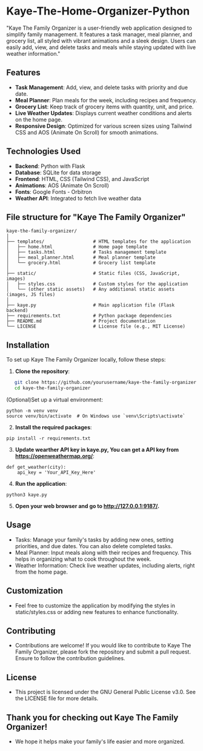 # Kaye-The-Home-Organizer-Python
"Kaye The Family Organizer is a user-friendly web application designed to simplify family management. It features a task manager, meal planner, and grocery list, all styled with vibrant animations and a sleek design. Users can easily add, view, and delete tasks and meals while staying updated with live weather information."

## Features

- **Task Management**: Add, view, and delete tasks with priority and due date.
- **Meal Planner**: Plan meals for the week, including recipes and frequency.
- **Grocery List**: Keep track of grocery items with quantity, unit, and price.
- **Live Weather Updates**: Displays current weather conditions and alerts on the home page.
- **Responsive Design**: Optimized for various screen sizes using Tailwind CSS and AOS (Animate On Scroll) for smooth animations.

## Technologies Used

- **Backend**: Python with Flask
- **Database**: SQLite for data storage
- **Frontend**: HTML, CSS (Tailwind CSS), and JavaScript
- **Animations**: AOS (Animate On Scroll)
- **Fonts**: Google Fonts - Orbitron
- **Weather API**: Integrated to fetch live weather data

## File structure for "Kaye The Family Organizer"
```
kaye-the-family-organizer/
│
├── templates/                  # HTML templates for the application
│   ├── home.html               # Home page template
│   ├── tasks.html              # Tasks management template
│   ├── meal_planner.html       # Meal planner template
│   └── grocery.html            # Grocery list template
│
├── static/                     # Static files (CSS, JavaScript, images)
│   ├── styles.css              # Custom styles for the application
│   └── (other static assets)   # Any additional static assets (images, JS files)
│
├── kaye.py                     # Main application file (Flask backend)
├── requirements.txt            # Python package dependencies
├── README.md                   # Project documentation
└── LICENSE                     # License file (e.g., MIT License)
```

## Installation

To set up Kaye The Family Organizer locally, follow these steps:

1. **Clone the repository**:
```bash
   git clone https://github.com/yourusername/kaye-the-family-organizer.git
   cd kaye-the-family-organizer
```
(Optional)Set up a virtual environment:
```
python -m venv venv
source venv/bin/activate  # On Windows use `venv\Scripts\activate`
```
2. **Install the required packages**:
```
pip install -r requirements.txt
```
3. **Update wearther API key in kaye.py, You can get a API key from https://openweathermap.org/**:
```
def get_weather(city):
    api_key = 'Your_API_Key_Here'
```
4. **Run the application**:

 ```
python3 kaye.py
 ```
5. **Open your web browser and go to http://127.0.0.1:9187/.**

## Usage
- Tasks: Manage your family's tasks by adding new ones, setting priorities, and due dates. You can also delete completed tasks.
- Meal Planner: Input meals along with their recipes and frequency. This helps in organizing what to cook throughout the week.
- Weather Information: Check live weather updates, including alerts, right from the home page.

## Customization
- Feel free to customize the application by modifying the styles in static/styles.css or adding new features to enhance functionality.

## Contributing
- Contributions are welcome! If you would like to contribute to Kaye The Family Organizer, please fork the repository and submit a pull request. Ensure to follow the contribution guidelines.

## License
- This project is licensed under the GNU General Public License v3.0. See the LICENSE file for more details.

## Thank you for checking out Kaye The Family Organizer! 
- We hope it helps make your family's life easier and more organized.





